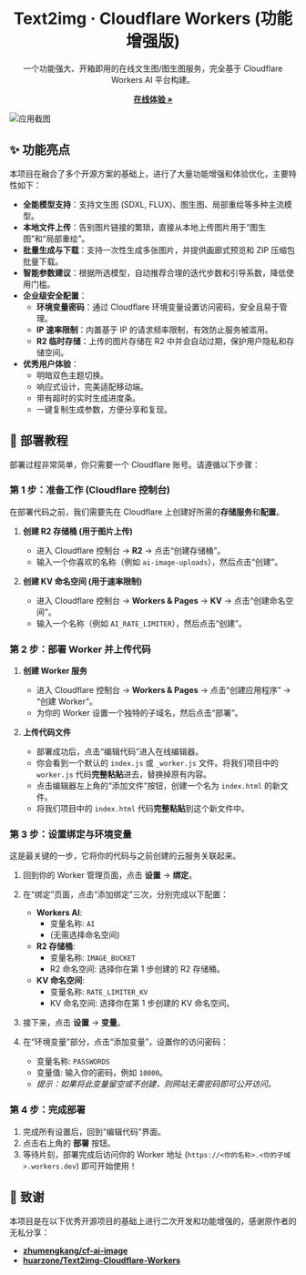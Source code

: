 
<div align="center">
  <h1>Text2img · Cloudflare Workers (功能增强版)</h1>
  <p>一个功能强大、开箱即用的在线文生图/图生图服务，完全基于 Cloudflare Workers AI 平台构建。</p>
  <p><strong><a href="https://<你的Worker访问地址>/" target="_blank">在线体验 &raquo;</a></strong></p>
</div>

<picture>
  <source media="(prefers-color-scheme: dark)" srcset="https://github.com/huarzone/Text2img-Cloudflare-Workers/raw/main/public/top-dark.png">
  <img alt="应用截图" src="https://github.com/huarzone/Text2img-Cloudflare-Workers/raw/main/public/top.png">
</picture>

## ✨ 功能亮点

本项目在融合了多个开源方案的基础上，进行了大量功能增强和体验优化，主要特性如下：

-   **全能模型支持**：支持文生图 (SDXL, FLUX)、图生图、局部重绘等多种主流模型。
-   **本地文件上传**：告别图片链接的繁琐，直接从本地上传图片用于“图生图”和“局部重绘”。
-   **批量生成与下载**：支持一次性生成多张图片，并提供画廊式预览和 ZIP 压缩包批量下载。
-   **智能参数建议**：根据所选模型，自动推荐合理的迭代步数和引导系数，降低使用门槛。
-   **企业级安全配置**：
    * **环境变量密码**：通过 Cloudflare 环境变量设置访问密码，安全且易于管理。
    * **IP 速率限制**：内置基于 IP 的请求频率限制，有效防止服务被滥用。
    * **R2 临时存储**：上传的图片存储在 R2 中并会自动过期，保护用户隐私和存储空间。
-   **优秀用户体验**：
    * 明暗双色主题切换。
    * 响应式设计，完美适配移动端。
    * 带有超时的实时生成进度条。
    * 一键复制生成参数，方便分享和复现。

## 🚀 部署教程

部署过程非常简单，你只需要一个 Cloudflare 账号。请遵循以下步骤：

### 第 1 步：准备工作 (Cloudflare 控制台)

在部署代码之前，我们需要先在 Cloudflare 上创建好所需的**存储服务**和**配置**。

1.  **创建 R2 存储桶 (用于图片上传)**
    * 进入 Cloudflare 控制台 → **R2** → 点击“创建存储桶”。
    * 输入一个你喜欢的名称（例如 `ai-image-uploads`），然后点击“创建”。

2.  **创建 KV 命名空间 (用于速率限制)**
    * 进入 Cloudflare 控制台 → **Workers & Pages** → **KV** → 点击“创建命名空间”。
    * 输入一个名称（例如 `AI_RATE_LIMITER`），然后点击“创建”。

### 第 2 步：部署 Worker 并上传代码

1.  **创建 Worker 服务**
    * 进入 Cloudflare 控制台 → **Workers & Pages** → 点击“创建应用程序” → “创建 Worker”。
    * 为你的 Worker 设置一个独特的子域名，然后点击“部署”。

2.  **上传代码文件**
    * 部署成功后，点击“编辑代码”进入在线编辑器。
    * 你会看到一个默认的 `index.js` 或 `_worker.js` 文件。将我们项目中的 `worker.js` 代码**完整粘贴**进去，替换掉原有内容。
    * 点击编辑器左上角的“添加文件”按钮，创建一个名为 `index.html` 的新文件。
    * 将我们项目中的 `index.html` 代码**完整粘贴**到这个新文件中。

### 第 3 步：设置绑定与环境变量

这是最关键的一步，它将你的代码与之前创建的云服务关联起来。

1.  回到你的 Worker 管理页面，点击 **设置** → **绑定**。
2.  在“绑定”页面，点击“添加绑定”三次，分别完成以下配置：
    * **Workers AI**:
        * 变量名称: `AI`
        * (无需选择命名空间)
    * **R2 存储桶**:
        * 变量名称: `IMAGE_BUCKET`
        * R2 命名空间: 选择你在第 1 步创建的 R2 存储桶。
    * **KV 命名空间**:
        * 变量名称: `RATE_LIMITER_KV`
        * KV 命名空间: 选择你在第 1 步创建的 KV 命名空间。

3.  接下来，点击 **设置** → **变量**。
4.  在“环境变量”部分，点击“添加变量”，设置你的访问密码：
    * 变量名称: `PASSWORDS`
    * 变量值: 输入你的密码，例如 `10000`。
    * *提示：如果将此变量留空或不创建，则网站无需密码即可公开访问。*

### 第 4 步：完成部署

1.  完成所有设置后，回到“编辑代码”界面。
2.  点击右上角的 **部署** 按钮。
3.  等待片刻，部署完成后访问你的 Worker 地址 (`https://<你的名称>.<你的子域>.workers.dev`) 即可开始使用！

## 🙏 致谢

本项目是在以下优秀开源项目的基础上进行二次开发和功能增强的，感谢原作者的无私分享：

-   **[zhumengkang/cf-ai-image](https://github.com/zhumengkang/cf-ai-image)**
-   **[huarzone/Text2img-Cloudflare-Workers](https://github.com/huarzone/Text2img-Cloudflare-Workers)**


